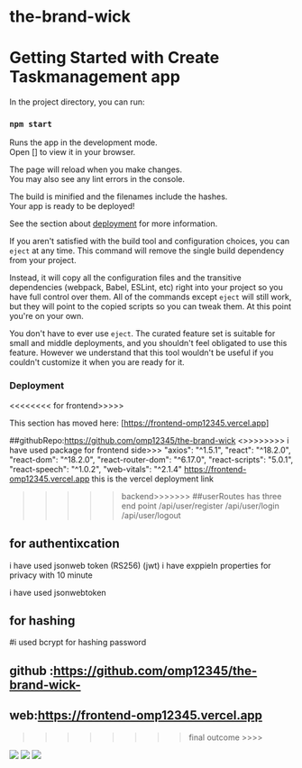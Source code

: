 # the-brand-wick
# Getting Started with Create Taskmanagement app



In the project directory, you can run:

### `npm start`

Runs the app in the development mode.\
Open [] to view it in your browser.

The page will reload when you make changes.\
You may also see any lint errors in the console.


The build is minified and the filenames include the hashes.\
Your app is ready to be deployed!

See the section about [deployment](https://frontend-omp12345.vercel.app) for more information.



If you aren't satisfied with the build tool and configuration choices, you can `eject` at any time. This command will remove the single build dependency from your project.

Instead, it will copy all the configuration files and the transitive dependencies (webpack, Babel, ESLint, etc) right into your project so you have full control over them. All of the commands except `eject` will still work, but they will point to the copied scripts so you can tweak them. At this point you're on your own.

You don't have to ever use `eject`. The curated feature set is suitable for small and middle deployments, and you shouldn't feel obligated to use this feature. However we understand that this tool wouldn't be useful if you couldn't customize it when you are ready for it.



### Deployment
<<<<<<<< for frontend>>>>>

This section has moved here: [https://frontend-omp12345.vercel.app]

##githubRepo:https://github.com/omp12345/the-brand-wick
 <>>>>>>>> i have used package for frontend side>>>
"axios": "^1.5.1",
    "react": "^18.2.0",
    "react-dom": "^18.2.0",
    "react-router-dom": "^6.17.0",
    "react-scripts": "5.0.1",
    "react-speech": "^1.0.2",
       "web-vitals": "^2.1.4"
https://frontend-omp12345.vercel.app this is the vercel deployment link
   


>>>>>backend>>>>>>>
##userRoutes has three end point
/api/user/register
/api/user/login
/api/user/logout



## for authentixcation 
 i have used  jsonweb token (RS256) (jwt)
 i have exppieIn properties for privacy with 10 minute

 i have used jsonwebtoken 
 ## for hashing 
 #i used bcrypt for hashing password



## github :https://github.com/omp12345/the-brand-wick-
## web:https://frontend-omp12345.vercel.app
 >>>>>>>>final outcome >>>>
<img src="(brand3.png)">
<img src="(brand2.png)">
<img src="(brand1.png)">




